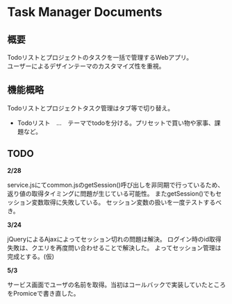 
# Task Manager Documents

## 概要
Todoリストとプロジェクトのタスクを一括で管理するWebアプリ。<br>
ユーザーによるデザインテーマのカスタマイズ性を重視。

## 機能概略
Todoリストとプロジェクトタスク管理はタブ等で切り替え。
* Todoリスト　…　テーマでtodoを分ける。プリセットで買い物や家事、課題など。

## TODO
**2/28**

service.jsにてcommon.jsのgetSession()呼び出しを非同期で行っているため、返り値の取得タイミングに問題が生じている可能性。
またgetSession()でもセッション変数取得に失敗している。
セッション変数の扱いを一度テストするべき。

**3/24**

jQueryによるAjaxによってセッション切れの問題は解決。
ログイン時のid取得失敗は、クエリを再度問い合わせることで解決した。
よってセッション管理は完成とする。(仮)

**5/3**

サービス画面でユーザの名前を取得。当初はコールバックで実装していたところをPromiceで書き直した。